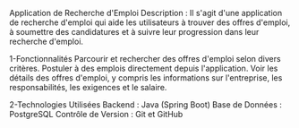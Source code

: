 Application de Recherche d'Emploi
Description : Il s'agit d'une application de recherche d'emploi qui aide les utilisateurs à trouver des offres d'emploi, à soumettre des candidatures et à suivre leur progression dans leur recherche d'emploi.

1-Fonctionnalités
Parcourir et rechercher des offres d'emploi selon divers critères.
Postuler à des emplois directement depuis l'application.
Voir les détails des offres d'emploi, y compris les informations sur l'entreprise, les responsabilités, les exigences et le salaire.

2-Technologies Utilisées
Backend : Java (Spring Boot)
Base de Données : PostgreSQL
Contrôle de Version : Git et GitHub
